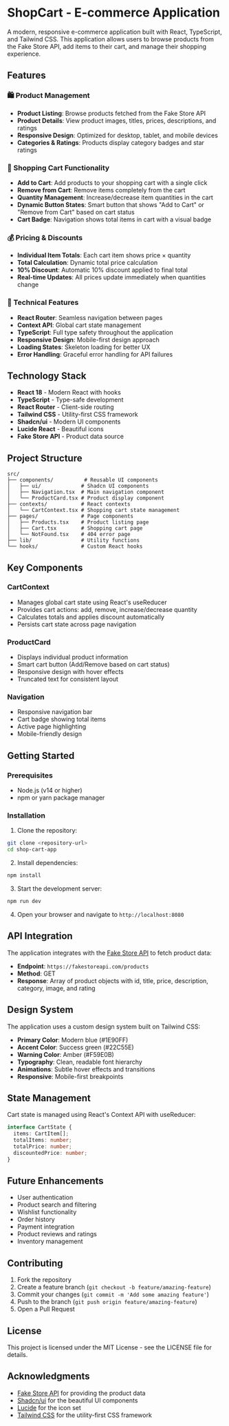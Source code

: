 # ShopCart - E-commerce Application

A modern, responsive e-commerce application built with React, TypeScript, and Tailwind CSS. This application allows users to browse products from the Fake Store API, add items to their cart, and manage their shopping experience.

## Features

### 🛍️ Product Management
- **Product Listing**: Browse products fetched from the Fake Store API
- **Product Details**: View product images, titles, prices, descriptions, and ratings
- **Responsive Design**: Optimized for desktop, tablet, and mobile devices
- **Categories & Ratings**: Products display category badges and star ratings

### 🛒 Shopping Cart Functionality
- **Add to Cart**: Add products to your shopping cart with a single click
- **Remove from Cart**: Remove items completely from the cart
- **Quantity Management**: Increase/decrease item quantities in the cart
- **Dynamic Button States**: Smart button that shows "Add to Cart" or "Remove from Cart" based on cart status
- **Cart Badge**: Navigation shows total items in cart with a visual badge

### 💰 Pricing & Discounts
- **Individual Item Totals**: Each cart item shows price × quantity
- **Total Calculation**: Dynamic total price calculation
- **10% Discount**: Automatic 10% discount applied to final total
- **Real-time Updates**: All prices update immediately when quantities change

### 🚀 Technical Features
- **React Router**: Seamless navigation between pages
- **Context API**: Global cart state management
- **TypeScript**: Full type safety throughout the application
- **Responsive Design**: Mobile-first design approach
- **Loading States**: Skeleton loading for better UX
- **Error Handling**: Graceful error handling for API failures

## Technology Stack

- **React 18** - Modern React with hooks
- **TypeScript** - Type-safe development
- **React Router** - Client-side routing
- **Tailwind CSS** - Utility-first CSS framework
- **Shadcn/ui** - Modern UI components
- **Lucide React** - Beautiful icons
- **Fake Store API** - Product data source

## Project Structure

```
src/
├── components/          # Reusable UI components
│   ├── ui/             # Shadcn UI components
│   ├── Navigation.tsx  # Main navigation component
│   └── ProductCard.tsx # Product display component
├── contexts/           # React contexts
│   └── CartContext.tsx # Shopping cart state management
├── pages/              # Page components
│   ├── Products.tsx    # Product listing page
│   ├── Cart.tsx        # Shopping cart page
│   └── NotFound.tsx    # 404 error page
├── lib/                # Utility functions
└── hooks/              # Custom React hooks
```

## Key Components

### CartContext
- Manages global cart state using React's useReducer
- Provides cart actions: add, remove, increase/decrease quantity
- Calculates totals and applies discount automatically
- Persists cart state across page navigation

### ProductCard
- Displays individual product information
- Smart cart button (Add/Remove based on cart status)
- Responsive design with hover effects
- Truncated text for consistent layout

### Navigation
- Responsive navigation bar
- Cart badge showing total items
- Active page highlighting
- Mobile-friendly design

## Getting Started

### Prerequisites
- Node.js (v14 or higher)
- npm or yarn package manager

### Installation

1. Clone the repository:
```bash
git clone <repository-url>
cd shop-cart-app
```

2. Install dependencies:
```bash
npm install
```

3. Start the development server:
```bash
npm run dev
```

4. Open your browser and navigate to `http://localhost:8080`

## API Integration

The application integrates with the [Fake Store API](https://fakestoreapi.com/) to fetch product data:

- **Endpoint**: `https://fakestoreapi.com/products`
- **Method**: GET
- **Response**: Array of product objects with id, title, price, description, category, image, and rating

## Design System

The application uses a custom design system built on Tailwind CSS:

- **Primary Color**: Modern blue (#1E90FF)
- **Accent Color**: Success green (#22C55E)
- **Warning Color**: Amber (#F59E0B)
- **Typography**: Clean, readable font hierarchy
- **Animations**: Subtle hover effects and transitions
- **Responsive**: Mobile-first breakpoints

## State Management

Cart state is managed using React's Context API with useReducer:

```typescript
interface CartState {
  items: CartItem[];
  totalItems: number;
  totalPrice: number;
  discountedPrice: number;
}
```

## Future Enhancements

- User authentication
- Product search and filtering
- Wishlist functionality
- Order history
- Payment integration
- Product reviews and ratings
- Inventory management

## Contributing

1. Fork the repository
2. Create a feature branch (`git checkout -b feature/amazing-feature`)
3. Commit your changes (`git commit -m 'Add some amazing feature'`)
4. Push to the branch (`git push origin feature/amazing-feature`)
5. Open a Pull Request

## License

This project is licensed under the MIT License - see the LICENSE file for details.

## Acknowledgments

- [Fake Store API](https://fakestoreapi.com/) for providing the product data
- [Shadcn/ui](https://ui.shadcn.com/) for the beautiful UI components
- [Lucide](https://lucide.dev/) for the icon set
- [Tailwind CSS](https://tailwindcss.com/) for the utility-first CSS framework